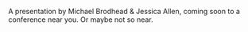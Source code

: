 
A presentation by Michael Brodhead & Jessica Allen, coming soon to a conference near you.  Or maybe not so near.

